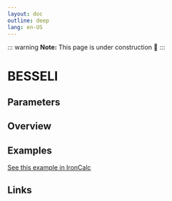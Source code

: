 ```yaml
---
layout: doc
outline: deep
lang: en-US
---
```


::: warning
**Note:** This page is under construction 🚧
:::

# BESSELI

## Parameters

## Overview

## Examples

[See this example in IronCalc](https://app.ironcalc.com/?filename=besseli)

## Links